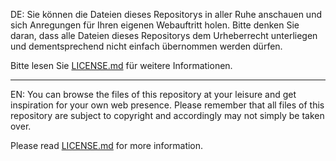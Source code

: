 DE: Sie können die Dateien dieses Repositorys in aller Ruhe anschauen und sich Anregungen für Ihren eigenen Webauftritt holen. Bitte denken Sie daran,
dass alle Dateien dieses Repositorys dem Urheberrecht unterliegen und dementsprechend nicht einfach übernommen werden dürfen.

Bitte lesen Sie <a href="LICENSE.md">LICENSE.md</a> für weitere Informationen. 

---

EN: You can browse the files of this repository at your leisure and get inspiration for your own web presence. Please remember that all files of this
repository are subject to copyright and accordingly may not simply be taken over.

Please read <a href="LICENSE.md">LICENSE.md</a> for more information. 
